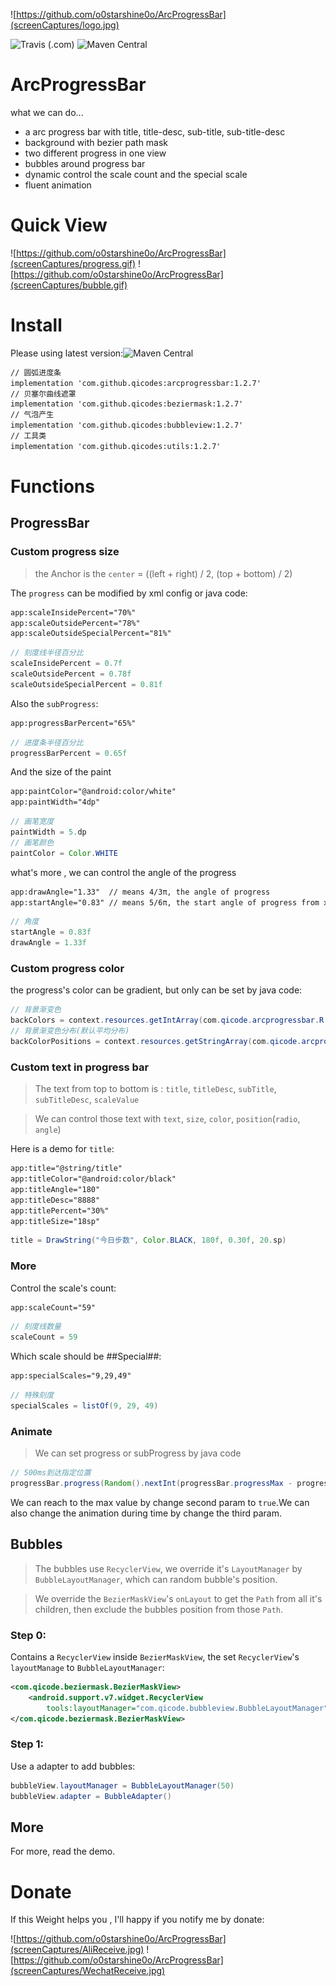 ![https://github.com/o0starshine0o/ArcProgressBar](screenCaptures/logo.jpg)

![Travis (.com)](https://img.shields.io/travis/com/o0starshine0o/ArcProgressBar)
![Maven Central](https://img.shields.io/maven-central/v/com.github.qicodes/arcprogressbar)

# ArcProgressBar

what we can do...
* a arc progress bar with title, title-desc, sub-title, sub-title-desc
* background with bezier path mask
* two different progress in one view
* bubbles around progress bar
* dynamic control the scale count and the special scale
* fluent animation

# Quick View

![https://github.com/o0starshine0o/ArcProgressBar](screenCaptures/progress.gif)
![https://github.com/o0starshine0o/ArcProgressBar](screenCaptures/bubble.gif)
# Install
Please using latest version:![Maven Central](https://img.shields.io/maven-central/v/com.github.qicodes/arcprogressbar)
```xml
// 圆弧进度条
implementation 'com.github.qicodes:arcprogressbar:1.2.7'
// 贝塞尔曲线遮罩
implementation 'com.github.qicodes:beziermask:1.2.7'
// 气泡产生
implementation 'com.github.qicodes:bubbleview:1.2.7'
// 工具类
implementation 'com.github.qicodes:utils:1.2.7'
```

# Functions

## ProgressBar

### Custom progress size
> the Anchor is the `center` = ((left + right) / 2, (top + bottom) / 2)

The `progress` can be modified by xml config or java code:
```xml
app:scaleInsidePercent="70%"
app:scaleOutsidePercent="78%"
app:scaleOutsideSpecialPercent="81%"
```

```java
// 刻度线半径百分比
scaleInsidePercent = 0.7f
scaleOutsidePercent = 0.78f
scaleOutsideSpecialPercent = 0.81f
``` 
Also the `subProgress`:
```xml
app:progressBarPercent="65%"
```
```java
// 进度条半径百分比
progressBarPercent = 0.65f
```
And the size of the paint
```xml
app:paintColor="@android:color/white"
app:paintWidth="4dp"
```
```java
// 画笔宽度
paintWidth = 5.dp
// 画笔颜色
paintColor = Color.WHITE
``` 
what's more , we can control the angle of the progress
```xml
app:drawAngle="1.33"  // means 4/3π, the angle of progress
app:startAngle="0.83" // means 5/6π, the start angle of progress from x positive 
```
```java
// 角度
startAngle = 0.83f
drawAngle = 1.33f
```

### Custom progress color

the progress's color can be gradient, but only can be set by java code:
```java
// 背景渐变色
backColors = context.resources.getIntArray(com.qicode.arcprogressbar.R.array.color_gradient)
// 背景渐变色分布(默认平均分布)
backColorPositions = context.resources.getStringArray(com.qicode.arcprogressbar.R.array.position_gradient).map { it.toFloat() }.toFloatArray()
```

### Custom text in progress bar
> The text from top to bottom is : `title`, `titleDesc`, `subTitle`, `subTitleDesc`, `scaleValue`

> We can control those text with `text`, `size`, `color`, `position`(`radio`, `angle`)

Here is a demo for `title`:

```xml
app:title="@string/title"
app:titleColor="@android:color/black"
app:titleAngle="180"
app:titleDesc="8888"
app:titlePercent="30%"
app:titleSize="18sp"
```
```java
title = DrawString("今日步数", Color.BLACK, 180f, 0.30f, 20.sp)
```
### More
Control the scale's count:
```xml
app:scaleCount="59"
```
```java
// 刻度线数量
scaleCount = 59
```

Which scale should be ##Special##:
```xml
app:specialScales="9,29,49"
```
```java
// 特殊刻度
specialScales = listOf(9, 29, 49)
``` 

### Animate
> We can set progress or subProgress by java code

```java
// 500ms到达指定位置
progressBar.progress(Random().nextInt(progressBar.progressMax - progressBar.progressMin + 1) + progressBar.progressMin, false, 500)
``` 

We can reach to the max value by change second param to `true`.We can also change the animation during time by change the third param.

## Bubbles
> The bubbles use `RecyclerView`, we override it's `LayoutManager` by `BubbleLayoutManager`, which can random bubble's position.

> We override the `BezierMaskView`'s `onLayout` to get the `Path` from all it's children, then exclude the bubbles position from those `Path`.

### Step 0:
Contains a `RecyclerView` inside `BezierMaskView`, the set `RecyclerView`'s `layoutManage` to `BubbleLayoutManager`:
```xml
<com.qicode.beziermask.BezierMaskView>
    <android.support.v7.widget.RecyclerView
        tools:layoutManager="com.qicode.bubbleview.BubbleLayoutManager" />
</com.qicode.beziermask.BezierMaskView>
```
### Step 1:
Use a adapter to add bubbles:
```java
bubbleView.layoutManager = BubbleLayoutManager(50)
bubbleView.adapter = BubbleAdapter()
```
## More
For more, read the demo.

# Donate
If this Weight helps you , I'll happy if you notify me by donate:

![https://github.com/o0starshine0o/ArcProgressBar](screenCaptures/AliReceive.jpg)
![https://github.com/o0starshine0o/ArcProgressBar](screenCaptures/WechatReceive.jpg)
